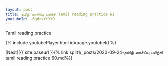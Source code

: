 ```yaml
---
layout: post
title: தமிழ் வாசிப்பு பயிற்சி Tamil reading practice 61
youtubeId: -6qdrvYtYXQ
---
```

 
 
Tamil reading practice
 
 
 
 
 


{% include youtubePlayer.html id=page.youtubeId %}
 
[Next]({{ site.baseurl }}{% link  split1/_posts/2020-09-24-தமிழ் வாசிப்பு பயிற்சி tamil reading practice 60.md%})
 
